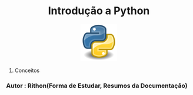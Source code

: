 <h1 align=center>Introdução a Python</h1>

<p align=center>
    <img src="./img/python.png" width = 100px>
</p>

1. Conceitos


### Autor : Rithon(Forma de Estudar, Resumos da Documentação)